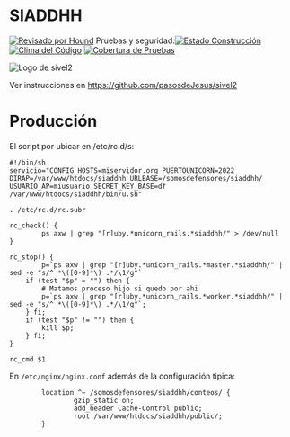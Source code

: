 # SIADDHH

[![Revisado por Hound](https://img.shields.io/badge/Reviewed_by-Hound-8E64B0.svg)](https://houndci.com) Pruebas y seguridad:[![Estado Construcción](https://gitlab.com/pasosdeJesus/siaddhh/badges/main/pipeline.svg)](https://gitlab.com/pasosdeJesus/siaddhh/-/pipelines?page=1&scope=all&ref=main) [![Clima del Código](https://codeclimate.com/github/pasosdeJesus/siaddhh/badges/gpa.svg)](https://codeclimate.com/github/pasosdeJesus/siaddhh) [![Cobertura de Pruebas](https://codeclimate.com/github/pasosdeJesus/siaddhh/badges/coverage.svg)](https://codeclimate.com/github/pasosdeJesus/siaddhh)

![Logo de sivel2](https://raw.githubusercontent.com/pasosdeJesus/sivel2/master/public/images/logo.jpg)


Ver instrucciones en <https://github.com/pasosdeJesus/sivel2>

# Producción


El script por ubicar en /etc/rc.d/s:

```
#!/bin/sh
servicio="CONFIG_HOSTS=miservidor.org PUERTOUNICORN=2022 DIRAP=/var/www/htdocs/siaddhh URLBASE=/somosdefensores/siaddhh/ USUARIO_AP=miusuario SECRET_KEY_BASE=df /var/www/htdocs/siaddhh/bin/u.sh"

. /etc/rc.d/rc.subr

rc_check() {
        ps axw | grep "[r]uby.*unicorn_rails.*siaddhh/" > /dev/null
}

rc_stop() {
        p=`ps axw | grep "[r]uby.*unicorn_rails.*master.*siaddhh/" | sed -e "s/^ *\([0-9]*\) .*/\1/g"`
	if (test "$p" = "") then {
		# Matamos proceso hijo si quedo por ahi
		p=`ps axw | grep "[r]uby.*unicorn_rails.*worker.*siaddhh/" | sed -e "s/^ *\([0-9]*\) .*/\1/g"`;
	} fi;
	if (test "$p" != "") then {
		kill $p;
	} fi;
}

rc_cmd $1
```

En `/etc/nginx/nginx.conf` además de la configuración tipica:

```
        location ^~ /somosdefensores/siaddhh/conteos/ {
                gzip_static on;
                add_header Cache-Control public;
                root /var/www/htdocs/siaddhh/public/;
        }
```


